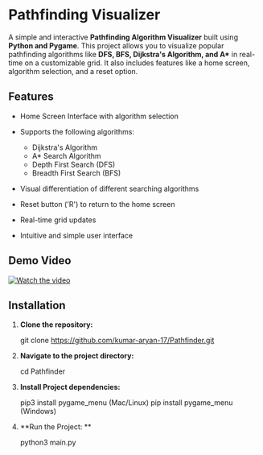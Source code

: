 # Pathfinding Visualizer

A simple and interactive **Pathfinding Algorithm Visualizer** built using **Python and Pygame**. This project allows you to visualize popular pathfinding algorithms like **DFS, BFS, Dijkstra's Algorithm, and A\*** in real-time on a customizable grid. It also includes features like a home screen, algorithm selection, and a reset option.

## Features

- Home Screen Interface with algorithm selection
- Supports the following algorithms:
  - Dijkstra's Algorithm
  - A* Search Algorithm
  - Depth First Search (DFS)
  - Breadth First Search (BFS)

- Visual differentiation of different searching algorithms
- Reset button ('R') to return to the home screen
- Real-time grid updates
- Intuitive and simple user interface


## Demo Video
[![Watch the video](https://img.youtube.com/vi/h-Y4taHBi_c/0.jpg)](https://www.youtube.com/watch?v=h-Y4taHBi_c)


## Installation

1. **Clone the repository:**

    git clone https://github.com/kumar-aryan-17/Pathfinder.git

2. **Navigate to the project directory:**

    cd Pathfinder

3. **Install Project dependencies:**

     pip3 install pygame_menu (Mac/Linux)
     pip install pygame_menu (Windows)

4. **Run the Project: **

     python3 main.py




   




